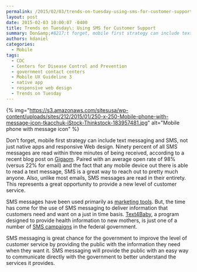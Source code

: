 ```yaml
---
permalink: /2015/02/03/trends-on-tuesday-using-sms-for-customer-support/
layout: post
date: 2015-02-03 10:00:07 -0400
title: Trends on Tuesday\: Using SMS for Customer Support
summary: Don&amp;#8217;t forget, mobile first strategy can include text messaging and SMS, not just native apps and responsive Web design. Ninety percent of all SMS messages are read within three minutes of being received, according to a recent blog post on Gigaom. Paired with an average open rate of 98% (versus 22% for email) and the
authors: kdaniel
categories:
  - Mobile
tags:
  - CDC
  - Centers for Disease Control and Prevention
  - government contact centers
  - Mobile UX Guideline 3
  - native app
  - responsive web design
  - Trends on Tuesday
---
```


{% img="https://s3.amazonaws.com/sitesusa/wp-content/uploads/sites/212/2015/01/250-x-250-Mobile-phone-with-message-icon-tkacchuk-iStock-Thinkstock-183957481.jpg" alt="Mobile phone with message icon" %} 

Don&#8217;t forget, mobile first strategy can include text messaging and SMS, not just native apps and responsive Web design. Ninety percent of all SMS messages are read within three minutes of being received, according to a recent blog post on [Gigaom](https://gigaom.com/2015/01/18/why-sms-is-the-new-channel-for-customer-support/). Paired with an average open rate of 98% (versus 22% for email) and the fact that any mobile device out there is able to read a text message, SMS is a great way to reach out to pretty much anyone. Also, unlike most emails, SMS messages are read in their entirety. This represents a great opportunity to provide a new level of customer service.

SMS messages have been used primarily as [marketing tools](https://www.WHATEVER/2013/07/23/trends-on-tuesday-uprise-of-sms-marketing/). But, the time has come for the use of SMS messaging to deliver information that customers need and want on a just in time basis. [Text4Baby](https://www.WHATEVER/2012/08/21/sms-or-short-message-service/), a program designed to provide health information to new mothers, is just one of a number of [SMS campaigns](https://www.WHATEVER/2012/05/12/national-contact-centers-text-message-program/) in the federal government.

SMS messaging is great chance for the government to improve the level of customer service by providing the public with the information they need when they want it. SMS messaging will provide the public with an easy way to communicate directly with the government to better understand the services it provides.

&nbsp;